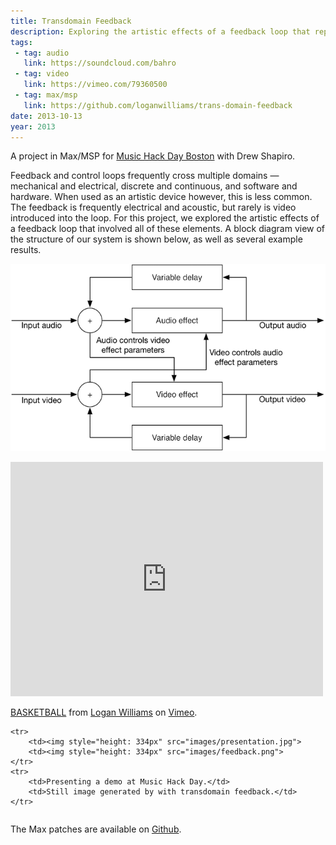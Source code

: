 ```yaml
---
title: Transdomain Feedback
description: Exploring the artistic effects of a feedback loop that repeatedly bridged video and audio domains.
tags:
 - tag: audio
   link: https://soundcloud.com/bahro
 - tag: video
   link: https://vimeo.com/79360500
 - tag: max/msp
   link: https://github.com/loganwilliams/trans-domain-feedback
date: 2013-10-13
year: 2013
---
```


<p>A project in Max/MSP for <a href="http://new.musichackday.org">Music Hack Day Boston</a> with Drew Shapiro.</p>

<p>Feedback and control loops frequently cross multiple domains &mdash; mechanical and electrical, discrete and continuous, and software and hardware. When used as an artistic device however, this is less common. The feedback is frequently electrical and acoustic, but rarely is video introduced into the loop. For this project, we explored the artistic effects of a feedback loop that involved all of these elements. A block diagram view of the structure of our system is shown below, as well as several example results.</p>

<div class="gallery" style="margin-bottom: 1em">
	<img style="height: 300px" src="images/transdomain.png">
</div>

<iframe src="https://player.vimeo.com/video/79360500" width="500" height="375" frameborder="0" webkitallowfullscreen mozallowfullscreen allowfullscreen></iframe> <p><a href="https://vimeo.com/79360500">BASKETBALL</a> from <a href="https://vimeo.com/user12334027">Logan Williams</a> on <a href="https://vimeo.com">Vimeo</a>.</p>

<div class="gallery">
<table class="gallery">

	<tr>
		<td><img style="height: 334px" src="images/presentation.jpg">
		<td><img style="height: 334px" src="images/feedback.png">
	</tr>
	<tr>
		<td>Presenting a demo at Music Hack Day.</td>
		<td>Still image generated by with transdomain feedback.</td>
	</tr>
</table>
</div>

<div style="margin-top: 1em">
<p>The Max patches are available on <a href="https://github.com/loganwilliams/trans-domain-feedback">Github</a>.</p>
</div>